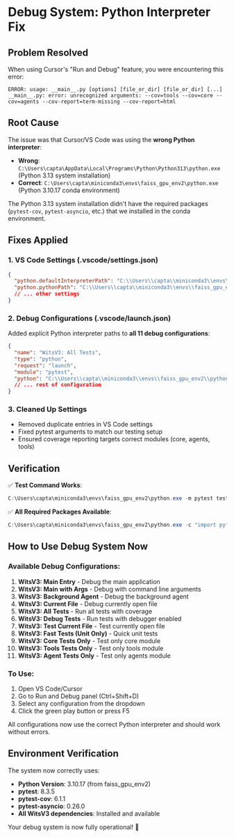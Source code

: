 # Debug System: Python Interpreter Fix

## Problem Resolved

When using Cursor's "Run and Debug" feature, you were encountering this error:

```
ERROR: usage: __main__.py [options] [file_or_dir] [file_or_dir] [...]
__main__.py: error: unrecognized arguments: --cov=tools --cov=core --cov=agents --cov-report=term-missing --cov-report=html
```

## Root Cause

The issue was that Cursor/VS Code was using the **wrong Python interpreter**:

- **Wrong**: `C:\Users\capta\AppData\Local\Programs\Python\Python313\python.exe` (Python 3.13 system installation)
- **Correct**: `C:\Users\capta\miniconda3\envs\faiss_gpu_env2\python.exe` (Python 3.10.17 conda environment)

The Python 3.13 system installation didn't have the required packages (`pytest-cov`, `pytest-asyncio`, etc.) that we installed in the conda environment.

## Fixes Applied

### 1. VS Code Settings (.vscode/settings.json)

```json
{
  "python.defaultInterpreterPath": "C:\\Users\\capta\\miniconda3\\envs\\faiss_gpu_env2\\python.exe",
  "python.pythonPath": "C:\\Users\\capta\\miniconda3\\envs\\faiss_gpu_env2\\python.exe"
  // ... other settings
}
```

### 2. Debug Configurations (.vscode/launch.json)

Added explicit Python interpreter paths to **all 11 debug configurations**:

```json
{
  "name": "WitsV3: All Tests",
  "type": "python",
  "request": "launch",
  "module": "pytest",
  "python": "C:\\Users\\capta\\miniconda3\\envs\\faiss_gpu_env2\\python.exe"
  // ... rest of configuration
}
```

### 3. Cleaned Up Settings

- Removed duplicate entries in VS Code settings
- Fixed pytest arguments to match our testing setup
- Ensured coverage reporting targets correct modules (core, agents, tools)

## Verification

✅ **Test Command Works**:

```powershell
C:\Users\capta\miniconda3\envs\faiss_gpu_env2\python.exe -m pytest tests/ -v --tb=short --asyncio-mode=auto --cov=core --cov=agents --cov=tools --cov-report=term-missing --cov-report=html
```

✅ **All Required Packages Available**:

```powershell
C:\Users\capta\miniconda3\envs\faiss_gpu_env2\python.exe -c "import pytest; import pytest_cov; import pytest_asyncio; print('All packages available')"
```

## How to Use Debug System Now

### Available Debug Configurations:

1. **WitsV3: Main Entry** - Debug the main application
2. **WitsV3: Main with Args** - Debug with command line arguments
3. **WitsV3: Background Agent** - Debug the background agent
4. **WitsV3: Current File** - Debug currently open file
5. **WitsV3: All Tests** - Run all tests with coverage
6. **WitsV3: Debug Tests** - Run tests with debugger enabled
7. **WitsV3: Test Current File** - Test currently open file
8. **WitsV3: Fast Tests (Unit Only)** - Quick unit tests
9. **WitsV3: Core Tests Only** - Test only core module
10. **WitsV3: Tools Tests Only** - Test only tools module
11. **WitsV3: Agent Tests Only** - Test only agents module

### To Use:

1. Open VS Code/Cursor
2. Go to Run and Debug panel (Ctrl+Shift+D)
3. Select any configuration from the dropdown
4. Click the green play button or press F5

All configurations now use the correct Python interpreter and should work without errors.

## Environment Verification

The system now correctly uses:

- **Python Version**: 3.10.17 (from faiss_gpu_env2)
- **pytest**: 8.3.5
- **pytest-cov**: 6.1.1
- **pytest-asyncio**: 0.26.0
- **All WitsV3 dependencies**: Installed and available

Your debug system is now fully operational! 🎉
